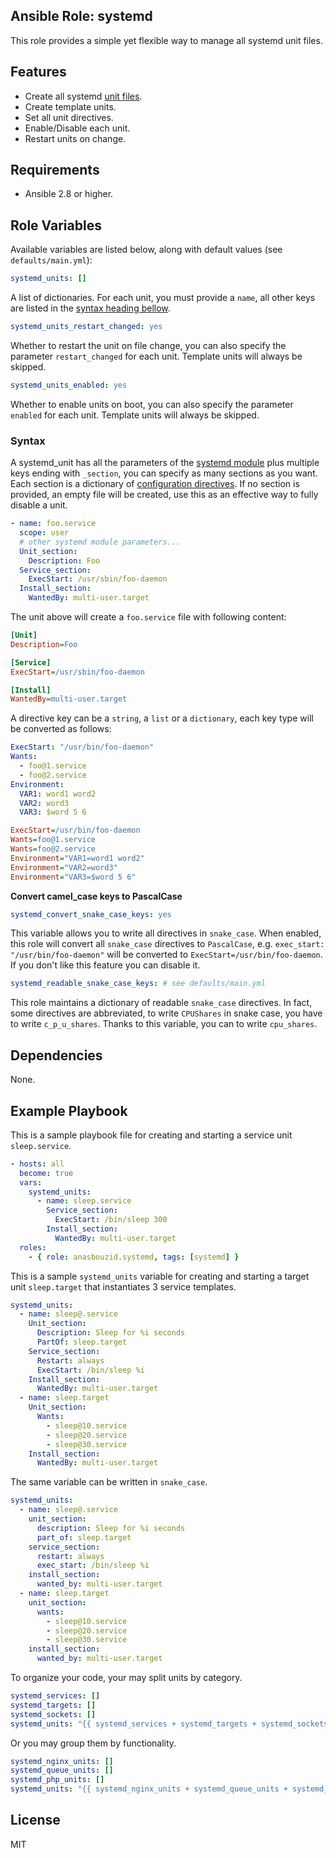 ## Ansible Role: systemd

This role provides a simple yet flexible way to manage all systemd unit files.

## Features

- Create all systemd [unit files](https://www.freedesktop.org/software/systemd/man/systemd.unit.html).
- Create template units.
- Set all unit directives.
- Enable/Disable each unit.
- Restart units on change.

## Requirements

- Ansible 2.8 or higher.

## Role Variables

Available variables are listed below, along with default values (see `defaults/main.yml`):

```yaml
systemd_units: []
```
A list of dictionaries. For each unit, you must provide a `name`, all other keys are listed in the [syntax heading bellow](#Syntax).

```yaml
systemd_units_restart_changed: yes
```
Whether to restart the unit on file change, you can also specify the parameter `restart_changed` for each unit. Template units will always be skipped.

```yaml
systemd_units_enabled: yes
```
Whether to enable units on boot, you can also specify the parameter `enabled` for each unit. Template units will always be skipped.

### Syntax

A systemd_unit has all the parameters of the [systemd module](https://docs.ansible.com/ansible/latest/modules/systemd_module.html) plus multiple keys ending with `_section`, you can specify as many sections as you want. Each section is a dictionary of [configuration directives](https://www.freedesktop.org/software/systemd/man/systemd.directives.html). If no section is provided, an empty file will be created, use this as an effective way to fully disable a unit.

```yaml
- name: foo.service
  scope: user
  # other systemd module parameters...
  Unit_section:
    Description: Foo
  Service_section:
    ExecStart: /usr/sbin/foo-daemon
  Install_section:
    WantedBy: multi-user.target
```

The unit above will create a `foo.service` file with following content:

```ini
[Unit]
Description=Foo

[Service]
ExecStart=/usr/sbin/foo-daemon

[Install]
WantedBy=multi-user.target
```

A directive key can be a `string`, a `list` or a `dictionary`, each key type will be converted as follows:

```yaml
ExecStart: "/usr/bin/foo-daemon"
Wants:
  - foo@1.service
  - foo@2.service
Environment:
  VAR1: word1 word2
  VAR2: word3
  VAR3: $word 5 6
```

```ini
ExecStart=/usr/bin/foo-daemon
Wants=foo@1.service
Wants=foo@2.service
Environment="VAR1=word1 word2"
Environment="VAR2=word3"
Environment="VAR3=$word 5 6"
```

**Convert camel_case keys to PascalCase**

```yaml
systemd_convert_snake_case_keys: yes
```
This variable allows you to write all directives in `snake_case`. When enabled, this role will convert all `snake_case` directives to `PascalCase`, e.g. `exec_start: "/usr/bin/foo-daemon"` will be converted to `ExecStart=/usr/bin/foo-daemon`. If you don't like this feature you can disable it.

```yaml
systemd_readable_snake_case_keys: # see defaults/main.yml
```
This role maintains a dictionary of readable `snake_case` directives. In fact, some directives are abbreviated, to write `CPUShares` in snake case, you have to write `c_p_u_shares`. Thanks to this variable, you can to write `cpu_shares`.

## Dependencies

None.

## Example Playbook

This is a sample playbook file for creating and starting a service unit `sleep.service`.

```yaml
- hosts: all
  become: true
  vars:
    systemd_units:
      - name: sleep.service
        Service_section:
          ExecStart: /bin/sleep 300
        Install_section:
          WantedBy: multi-user.target
  roles:
    - { role: anasbouzid.systemd, tags: [systemd] }
```

This is a sample `systemd_units` variable for creating and starting a target unit `sleep.target` that instantiates 3 service templates.

```yaml
systemd_units:
  - name: sleep@.service
    Unit_section:
      Description: Sleep for %i seconds
      PartOf: sleep.target
    Service_section:
      Restart: always
      ExecStart: /bin/sleep %i
    Install_section:
      WantedBy: multi-user.target
  - name: sleep.target
    Unit_section:
      Wants:
        - sleep@10.service
        - sleep@20.service
        - sleep@30.service
    Install_section:
      WantedBy: multi-user.target
```

The same variable can be written in `snake_case`.

```yaml
systemd_units:
  - name: sleep@.service
    unit_section:
      description: Sleep for %i seconds
      part_of: sleep.target
    service_section:
      restart: always
      exec_start: /bin/sleep %i
    install_section:
      wanted_by: multi-user.target
  - name: sleep.target
    unit_section:
      wants:
        - sleep@10.service
        - sleep@20.service
        - sleep@30.service
    install_section:
      wanted_by: multi-user.target
```

To organize your code, your may split units by category.

```yaml
systemd_services: []
systemd_targets: []
systemd_sockets: []
systemd_units: "{{ systemd_services + systemd_targets + systemd_sockets }}"
```

Or you may group them by functionality.

```yaml
systemd_nginx_units: []
systemd_queue_units: []
systemd_php_units: []
systemd_units: "{{ systemd_nginx_units + systemd_queue_units + systemd_php_units }}"
```

## License

MIT
